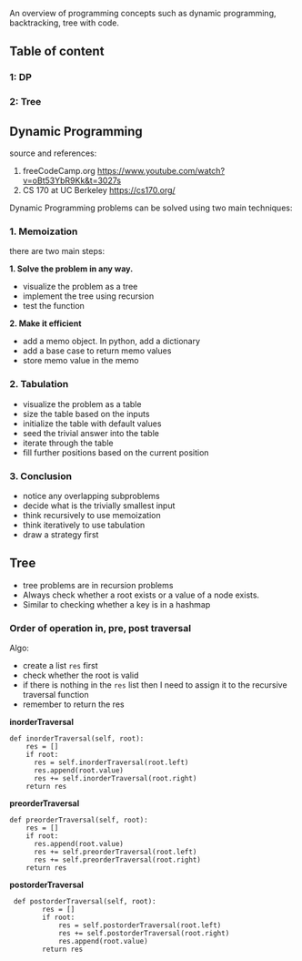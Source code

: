 ﻿An overview of programming concepts such as dynamic programming, backtracking, tree with code.

## Table of content
### 1: DP

### 2: Tree

## Dynamic Programming
source and references:
 1. freeCodeCamp.org https://www.youtube.com/watch?v=oBt53YbR9Kk&t=3027s
 2. CS 170 at UC Berkeley
 https://cs170.org/ 
 
Dynamic Programming problems can be solved using two main techniques:
### 1. Memoization
there are two main steps:

**1. Solve the problem in any way.**
 - visualize the problem as a tree
 - implement the tree using recursion
 - test the function
 
**2. Make it efficient** 
- add a memo object.  In python, add a dictionary
- add a base case to return memo values
- store memo value in the memo

### 2. Tabulation
- visualize the problem as a table
- size the table based on the inputs
- initialize the table with default values
- seed the trivial answer into the table
- iterate through the table
- fill further positions based on the current position

### 3. Conclusion
- notice any overlapping subproblems
- decide what is the trivially smallest input
- think recursively to use memoization
- think iteratively to use tabulation
- draw a strategy first


## Tree
- tree problems are in recursion problems
- Always check whether a root exists or a value of a node exists.
- Similar to checking whether a key is in a hashmap

### Order of operation in, pre, post traversal
Algo:
- create a list `res` first
- check whether the root is valid
- if there is nothing in the `res` list then I need to assign it to the recursive traversal function
- remember to return the res


**inorderTraversal**
```
def inorderTraversal(self, root):
    res = []
    if root:
      res = self.inorderTraversal(root.left)
      res.append(root.value)
      res += self.inorderTraversal(root.right)
    return res
```

**preorderTraversal**
```
def preorderTraversal(self, root):
    res = []
    if root:
      res.append(root.value)
      res += self.preorderTraversal(root.left)
      res += self.preorderTraversal(root.right)
    return res
```

**postorderTraversal**
```
 def postorderTraversal(self, root):
        res = []
        if root:
            res = self.postorderTraversal(root.left)
            res += self.postorderTraversal(root.right)
            res.append(root.value)
        return res
```


 
